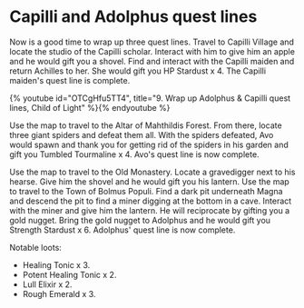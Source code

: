 # Capilli and Adolphus quest lines

Now is a good time to wrap up three quest lines. Travel to Capilli Village and
locate the studio of the Capilli scholar. Interact with him to give him an apple
and he would gift you a shovel. Find and interact with the Capilli maiden and
return Achilles to her. She would gift you HP Stardust x 4. The Capilli maiden's
quest line is complete.

{% youtube id="OTCgHfu5TT4", title="9. Wrap up Adolphus & Capilli quest lines, Child of Light" %}{% endyoutube %}

Use the map to travel to the Altar of Mahthildis Forest. From there, locate
three giant spiders and defeat them all. With the spiders defeated, Avo would
spawn and thank you for getting rid of the spiders in his garden and gift you
Tumbled Tourmaline x 4. Avo's quest line is now complete.

Use the map to travel to the Old Monastery. Locate a gravedigger next to his
hearse. Give him the shovel and he would gift you his lantern. Use the map to
travel to the Town of Bolmus Populi. Find a dark pit underneath Magna and
descend the pit to find a miner digging at the bottom in a cave. Interact with
the miner and give him the lantern. He will reciprocate by gifting you a gold
nugget. Bring the gold nugget to Adolphus and he would gift you Strength
Stardust x 6. Adolphus' quest line is now complete.

Notable loots:

-   Healing Tonic x 3.
-   Potent Healing Tonic x 2.
-   Lull Elixir x 2.
-   Rough Emerald x 3.
